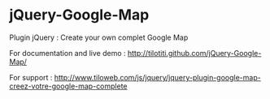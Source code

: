 jQuery-Google-Map
=================

Plugin jQuery : Create your own complet Google Map

For documentation and live demo : http://tilotiti.github.com/jQuery-Google-Map/

For support : http://www.tiloweb.com/js/jquery/jquery-plugin-google-map-creez-votre-google-map-complete
